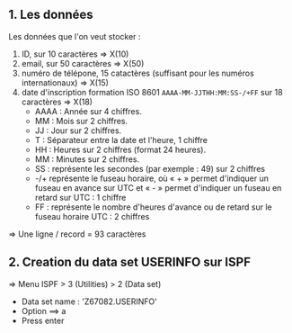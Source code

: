 ## 1. Les données 

Les données que l'on veut stocker : 

1. ID, sur 10 caractères => X(10)
2. email, sur 50 caractères => X(50)
3. numéro de télépone, 15 catactères (suffisant pour les numéros internationaux) => X(15)
4. date d'inscription formation ISO 8601 ```AAAA-MM-JJTHH:MM:SS-/+FF``` sur 18 caractères => X(18)
    - AAAA : Année sur 4 chiffres.
    - MM : Mois sur 2 chiffres.
    - JJ : Jour sur 2 chiffres.
    - T : Séparateur entre la date et l'heure, 1 chiffre
    - HH : Heures sur 2 chiffres (format 24 heures).
    - MM : Minutes sur 2 chiffres.
    - SS : représente les secondes (par exemple : 49) sur 2 chiffres
    - -/+ représente le fuseau horaire, où « + » permet d'indiquer un fuseau en avance sur UTC et « - » permet d'indiquer un fuseau en retard sur UTC : 1 chiffre
    - FF : représente le nombre d'heures d'avance ou de retard sur le fuseau horaire UTC : 2 chiffres


=> Une ligne / record = 93 caractères


##  2. Creation du data set USERINFO sur ISPF

=> Menu ISPF > 3 (Utilities) > 2 (Data set)
- Data set name : 'Z67082.USERINFO'
- Option ==> a 
- Press enter

